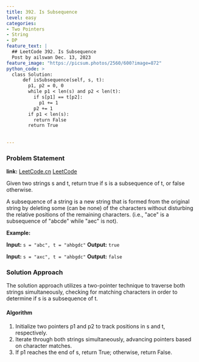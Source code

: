 ```yaml
---
title: 392. Is Subsequence
level: easy
categories:
- Two Pointers
- String
- DP
feature_text: |
  ## LeetCode 392. Is Subsequence
  Post by ailswan Dec. 13, 2023
feature_image: "https://picsum.photos/2560/600?image=872"
python_code: >
  class Solution:
      def isSubsequence(self, s, t):
        p1, p2 = 0, 0
        while p1 < len(s) and p2 < len(t):
          if s[p1] == t[p2]:
            p1 += 1
          p2 += 1
        if p1 < len(s):
          return False
        return True
      
         
---
```


### Problem Statement
**link:**
[LeetCode.cn](https://leetcode.cn/problems/is-subsequence/)
[LeetCode](https://leetcode.com/problems/is-subsequence/)

Given two strings s and t, return true if s is a subsequence of t, or false otherwise.

A subsequence of a string is a new string that is formed from the original string by deleting some (can be none) of the characters without disturbing the relative positions of the remaining characters. (i.e., "ace" is a subsequence of "abcde" while "aec" is not).
 
**Example:**

**Input:** `s = "abc", t = "ahbgdc"`
**Output:** `true`
 
**Input:** `s = "axc", t = "ahbgdc"`
**Output:** `false`

### Solution Approach
The solution approach utilizes a two-pointer technique to traverse both strings simultaneously, checking for matching characters in order to determine if s is a subsequence of t.

#### Algorithm
1. Initialize two pointers p1 and p2 to track positions in s and t, respectively.
2. Iterate through both strings simultaneously, advancing pointers based on character matches.
3. If p1 reaches the end of s, return True; otherwise, return False.